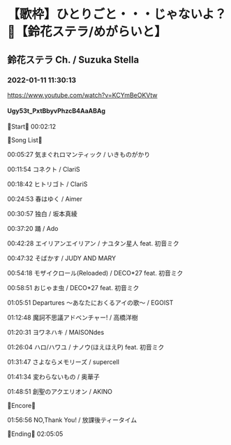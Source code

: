 # 【歌枠】ひとりごと・・・じゃないよ？🔔【鈴花ステラ/めがらいと】
## 鈴花ステラ Ch. / Suzuka Stella
### 2022-01-11 11:30:13
https://www.youtube.com/watch?v=KCYmBeOKVtw
#### Ugy53t_PxtBbyvPhzcB4AaABAg
🔔Start🔔 00:02:12



🔔Song List🔔

00:05:27 気まぐれロマンティック / いきものがかり

00:11:54 コネクト / ClariS

00:18:42 ヒトリゴト / ClariS

00:24:53 春はゆく / Aimer

00:30:57 独白 / 坂本真綾

00:37:20 踊 / Ado

00:42:28 エイリアンエイリアン / ナユタン星人 feat. 初音ミク

00:47:32 そばかす / JUDY AND MARY

00:54:18 モザイクロール(Reloaded) / DECO*27 feat. 初音ミク

00:58:51 おじゃま虫 / DECO*27 feat. 初音ミク

01:05:51 Departures 〜あなたにおくるアイの歌〜 / EGOIST

01:12:48 魔訶不思議アドベンチャー! / 高橋洋樹

01:20:31 ヨワネハキ / MAISONdes

01:26:04 ハロ/ハワユ / ナノウ(ほえほえP) feat. 初音ミク

01:31:47 さよならメモリーズ / supercell

01:41:34 変わらないもの / 奥華子

01:48:51 創聖のアクエリオン / AKINO



🔔Encore🔔

01:56:56 NO,Thank You! / 放課後ティータイム



🔔Ending🔔 02:05:05

